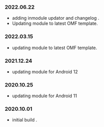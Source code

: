 ### 2022.06.22
- adding inmodule updator and changelog .
- Updating module to latest OMF template.

### 2022.03.15
- updating module to latest OMF template. 

### 2021.12.24
- updating module for Android 12

### 2020.10.25
- updating module for Android 11

### 2020.10.01
- initial build .
